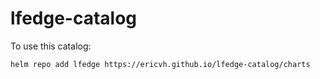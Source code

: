 # lfedge-catalog

To use this catalog:
```
helm repo add lfedge https://ericvh.github.io/lfedge-catalog/charts
```
